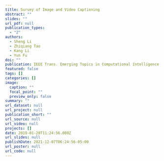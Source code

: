 ```yaml
---
title: Survey of Image and Video Captioning
abstract: ""
slides: ""
url_pdf: null
publication_types:
  - "2"
authors:
  - Sheng Li
  - Zhiqiang Tao
  - Kang Li
  - Yun Fu
doi: ""
publication: IEEE Trans. Emerging Topics in Computational Intelligence (T-ETCI)
featured: false
tags: []
categories: []
image:
  caption: ""
  focal_point: ""
  preview_only: false
summary: ""
url_dataset: null
url_project: null
publication_short: ""
url_source: null
url_video: null
projects: []
date: 2019-01-28T11:24:56.000Z
url_slides: null
publishDate: 2021-12-07T06:24:56-05:00
url_poster: null
url_code: null
---
```

